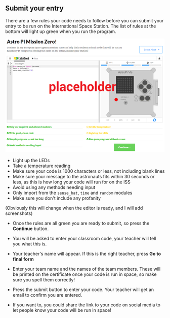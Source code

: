 ## Submit your entry

There are a few rules your code needs to follow before you can submit your entry to be run on the International Space Station. The list of rules at the bottom will light up green when you run the program.

![Validation](images/validation.png)

+ Light up the LEDs
+ Take a temperature reading
+ Make sure your code is 1000 characters or less, not including blank lines
+ Make sure your message to the astronauts fits within 30 seconds or less, as this is how long your code will run for on the ISS
+ Avoid using any methods needing input
+ Only import from the `sense_hat`, `time` and `random` modules
+ Make sure you don't include any profanity

(Obviously this will change when the editor is ready, and I will add screenshots)

+ Once the rules are all green you are ready to submit, so press the **Continue** button.

+ You will be asked to enter your classroom code, your teacher will tell you what this is.

+ Your teacher's name will appear. If this is the right teacher, press **Go to final form**

+ Enter your team name and the names of the team members. These will be printed on the certificate once your code is run in space, so make sure you spell them correctly!

+ Press the submit button to enter your code. Your teacher will get an email to confirm you are entered.

+ If you want to, you could share the link to your code on social media to let people know your code will be run in space!
